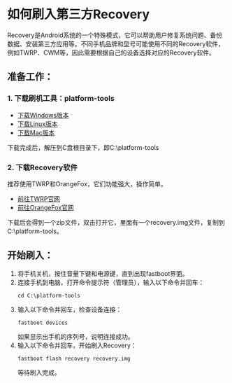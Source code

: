 # 如何刷入第三方Recovery

Recovery是Android系统的一个特殊模式，它可以帮助用户修复系统问题、备份数据、安装第三方应用等。不同手机品牌和型号可能使用不同的Recovery软件，例如TWRP、CWM等，因此需要根据自己的设备选择对应的Recovery软件。

## 准备工作：

### 1. 下载刷机工具：platform-tools

- [下载Windows版本](https://dl.google.com/android/repository/platform-tools-latest-windows.zip?hl=zh-cn)
- [下载Linux版本](https://dl.google.com/android/repository/platform-tools-latest-linux.zip?hl=zh-cn)
- [下载Mac版本](https://dl.google.com/android/repository/platform-tools-latest-darwin.zip?hl=zh-cn)

下载完成后，解压到C盘根目录下，即C:\platform-tools

### 2. 下载Recovery软件

推荐使用TWRP和OrangeFox，它们功能强大，操作简单。

- [前往TWRP官网](https://twrp.me/Devices/)
- [前往OrangeFox官网](https://orangefox.download/)

下载后会得到一个zip文件，双击打开它，里面有一个recovery.img文件，复制到C:\platform-tools。

## 开始刷入：

1. 将手机关机，按住音量下键和电源键，直到出现fastboot界面。
2. 连接手机到电脑，打开命令提示符（管理员），输入以下命令并回车：
   ```
   cd C:\platform-tools
   ```
3. 输入以下命令并回车，检查设备连接：
   ```
   fastboot devices
   ```
   如果显示出手机的序列号，说明连接成功。
4. 输入以下命令并回车，开始刷入Recovery：
   ```
   fastboot flash recovery recovery.img
   ```
   等待刷入完成。